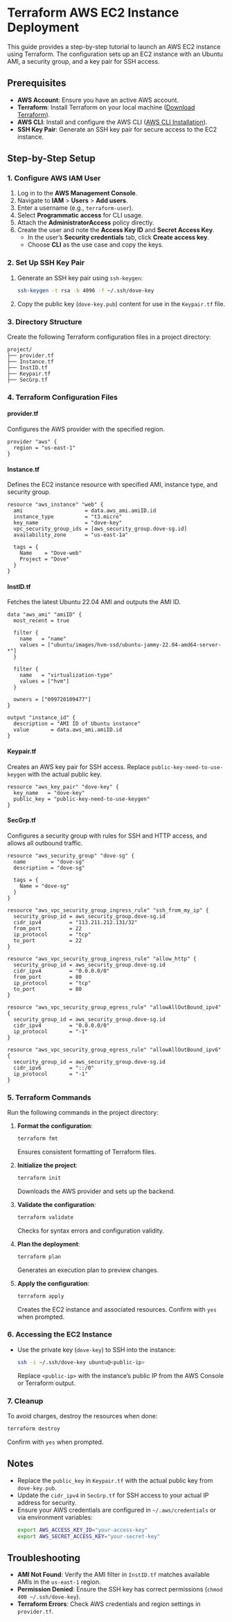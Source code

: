 # Terraform AWS EC2 Instance Deployment

This guide provides a step-by-step tutorial to launch an AWS EC2 instance using Terraform. The configuration sets up an EC2 instance with an Ubuntu AMI, a security group, and a key pair for SSH access.

## Prerequisites

- **AWS Account**: Ensure you have an active AWS account.
- **Terraform**: Install Terraform on your local machine ([Download Terraform](https://www.terraform.io/downloads.html)).
- **AWS CLI**: Install and configure the AWS CLI ([AWS CLI Installation](https://aws.amazon.com/cli/)).
- **SSH Key Pair**: Generate an SSH key pair for secure access to the EC2 instance.

## Step-by-Step Setup

### 1. Configure AWS IAM User
1. Log in to the **AWS Management Console**.
2. Navigate to **IAM** > **Users** > **Add users**.
3. Enter a username (e.g., `terraform-user`).
4. Select **Programmatic access** for CLI usage.
5. Attach the **AdministratorAccess** policy directly.
6. Create the user and note the **Access Key ID** and **Secret Access Key**.
   - In the user’s **Security credentials** tab, click **Create access key**.
   - Choose **CLI** as the use case and copy the keys.

### 2. Set Up SSH Key Pair
1. Generate an SSH key pair using `ssh-keygen`:
   ```bash
   ssh-keygen -t rsa -b 4096 -f ~/.ssh/dove-key
   ```
2. Copy the public key (`dove-key.pub`) content for use in the `Keypair.tf` file.

### 3. Directory Structure
Create the following Terraform configuration files in a project directory:

```
project/
├── provider.tf
├── Instance.tf
├── InstID.tf
├── Keypair.tf
├── SecGrp.tf
```

### 4. Terraform Configuration Files

#### provider.tf
Configures the AWS provider with the specified region.

```hcl
provider "aws" {
  region = "us-east-1"
}
```

#### Instance.tf
Defines the EC2 instance resource with specified AMI, instance type, and security group.

```hcl
resource "aws_instance" "web" {
  ami                    = data.aws_ami.amiID.id
  instance_type          = "t3.micro"
  key_name               = "dove-key"
  vpc_security_group_ids = [aws_security_group.dove-sg.id]
  availability_zone      = "us-east-1a"

  tags = {
    Name    = "Dove-web"
    Project = "Dove"
  }
}
```

#### InstID.tf
Fetches the latest Ubuntu 22.04 AMI and outputs the AMI ID.

```hcl
data "aws_ami" "amiID" {
  most_recent = true

  filter {
    name   = "name"
    values = ["ubuntu/images/hvm-ssd/ubuntu-jammy-22.04-amd64-server-*"]
  }

  filter {
    name   = "virtualization-type"
    values = ["hvm"]
  }

  owners = ["099720109477"]
}

output "instance_id" {
  description = "AMI ID of Ubuntu instance"
  value       = data.aws_ami.amiID.id
}
```

#### Keypair.tf
Creates an AWS key pair for SSH access. Replace `public-key-need-to-use-keygen` with the actual public key.

```hcl
resource "aws_key_pair" "dove-key" {
  key_name   = "dove-key"
  public_key = "public-key-need-to-use-keygen"
}
```

#### SecGrp.tf
Configures a security group with rules for SSH and HTTP access, and allows all outbound traffic.

```hcl
resource "aws_security_group" "dove-sg" {
  name        = "dove-sg"
  description = "dove-sg"

  tags = {
    Name = "dove-sg"
  }
}

resource "aws_vpc_security_group_ingress_rule" "ssh_from_my_ip" {
  security_group_id = aws_security_group.dove-sg.id
  cidr_ipv4         = "113.211.212.131/32"
  from_port         = 22
  ip_protocol       = "tcp"
  to_port           = 22
}

resource "aws_vpc_security_group_ingress_rule" "allow_http" {
  security_group_id = aws_security_group.dove-sg.id
  cidr_ipv4         = "0.0.0.0/0"
  from_port         = 80
  ip_protocol       = "tcp"
  to_port           = 80
}

resource "aws_vpc_security_group_egress_rule" "allowAllOutBound_ipv4" {
  security_group_id = aws_security_group.dove-sg.id
  cidr_ipv4         = "0.0.0.0/0"
  ip_protocol       = "-1"
}

resource "aws_vpc_security_group_egress_rule" "allowAllOutBound_ipv6" {
  security_group_id = aws_security_group.dove-sg.id
  cidr_ipv6         = "::/0"
  ip_protocol       = "-1"
}
```

### 5. Terraform Commands
Run the following commands in the project directory:

1. **Format the configuration**:
   ```bash
   terraform fmt
   ```
   Ensures consistent formatting of Terraform files.

2. **Initialize the project**:
   ```bash
   terraform init
   ```
   Downloads the AWS provider and sets up the backend.

3. **Validate the configuration**:
   ```bash
   terraform validate
   ```
   Checks for syntax errors and configuration validity.

4. **Plan the deployment**:
   ```bash
   terraform plan
   ```
   Generates an execution plan to preview changes.

5. **Apply the configuration**:
   ```bash
   terraform apply
   ```
   Creates the EC2 instance and associated resources. Confirm with `yes` when prompted.

### 6. Accessing the EC2 Instance
- Use the private key (`dove-key`) to SSH into the instance:
  ```bash
  ssh -i ~/.ssh/dove-key ubuntu@<public-ip>
  ```
  Replace `<public-ip>` with the instance’s public IP from the AWS Console or Terraform output.

### 7. Cleanup
To avoid charges, destroy the resources when done:
```bash
terraform destroy
```
Confirm with `yes` when prompted.

## Notes
- Replace the `public_key` in `Keypair.tf` with the actual public key from `dove-key.pub`.
- Update the `cidr_ipv4` in `SecGrp.tf` for SSH access to your actual IP address for security.
- Ensure your AWS credentials are configured in `~/.aws/credentials` or via environment variables:
  ```bash
  export AWS_ACCESS_KEY_ID="your-access-key"
  export AWS_SECRET_ACCESS_KEY="your-secret-key"
  ```

## Troubleshooting
- **AMI Not Found**: Verify the AMI filter in `InstID.tf` matches available AMIs in the `us-east-1` region.
- **Permission Denied**: Ensure the SSH key has correct permissions (`chmod 400 ~/.ssh/dove-key`).
- **Terraform Errors**: Check AWS credentials and region settings in `provider.tf`.

